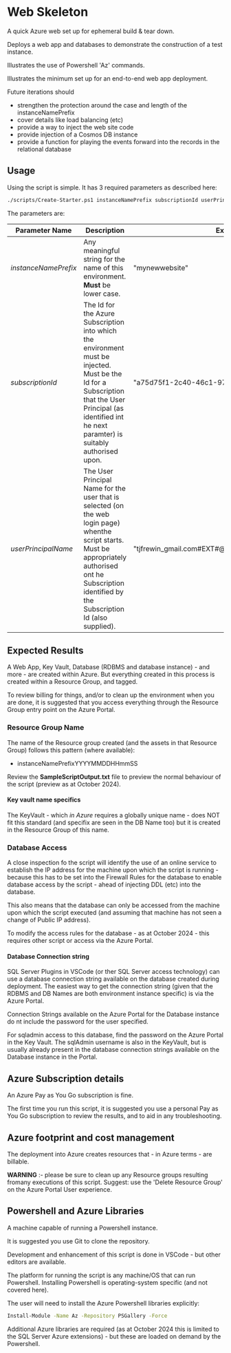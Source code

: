 # Web Skeleton

A quick Azure web set up for ephemeral build &amp; tear down.

Deploys a web app and databases to demonstrate the construction of a test instance.

Illustrates the use of Powershell 'Az' commands.

Illustrates the minimum set up for an end-to-end web app deployment.

Future iterations should

* strengthen the protection around the case and length of the instanceNamePrefix
* cover details like load balancing (etc)
* provide a way to inject the web site code
* provide injection of a Cosmos DB instance
* provide a function for playing the events forward into the records in the relational database

## Usage

Using the script is simple. It has 3 required parameters as described here:

```Bash
./scripts/Create-Starter.ps1 instanceNamePrefix subscriptionId userPrincipalName
```

The parameters are:

|Parameter Name|Description|Example|
|-|-|-|
|*instanceNamePrefix*|Any meaningful string for the name of this environment. **Must** be lower case.|"mynewwebsite"|
|*subscriptionId*|The Id for the Azure Subscription into which the environment must be injected. Must be the Id for a Subscription that the User Principal (as identified int he next paramter) is suitably authorised upon.|"a75d75f1-2c40-46c1-97d9-429729735baf"|
|*userPrincipalName*|The User Principal Name for the user that is selected (on the web login page) whenthe script starts. Must be appropriately authorised ont he Subscription identified by the Subscription Id (also supplied).|"tjfrewin_gmail.com#EXT#@tjfrewingmail.onmicrosoft.com"|

## Expected Results

A Web App, Key Vault, Database (RDBMS and database instance) - and more - are created within Azure. But everything created in this process is created within a Resource Group, and tagged.

To review billing for things, and/or to clean up the environment when you are done, it is suggested that you access everything through the Resource Group entry point on the Azure Portal.

### Resource Group Name

The name of the Resource group created (and the assets in that Resource Group) follows this pattern (where available):

* instanceNamePrefixYYYYMMDDHHmmSS

Review the **SampleScriptOutput.txt** file to preview the normal behaviour of the script (preview as at October 2024).

#### Key vault name specifics

The KeyVault - which *in Azure* requires a globally unique name - does NOT fit this standard (and specifix are seen in the DB Name too) but it is created in the Resource Group of this name.

### Database Access

A close inspection fo the script will identify the use of an online service to establish the IP address for the machine upon which the script is running - because this has to be set into the Firewall Rules for the database to enable database access by the script - ahead of injecting DDL (etc) into the database.

This also means that the database can only be accessed from the machine upon which the script executed (and assuming that machine has not seen a change of Public IP address).

To modify the access rules for the database - as at October 2024 - this requires other script or access via the Azure Portal.

#### Database Connection string

SQL Server Plugins in VSCode (or ther SQL Server access technology) can use a database connection string available on the database created during deployment. The easiest way to get the connection string (given that the RDBMS and DB Names are both environment instance specific) is via the Azure Portal.

Connection Strings available on the Azure Portal for the Database instance do nt include the password for the user specified.

For sqladmin access to this database, find the password on the Azure Portal in the Key Vault. The sqlAdmin username is also in the KeyVault, but is usually already present in the database connection strings available on the Database instance in the Portal.

## Azure Subscription details

An Azure Pay as You Go subscription is fine.

The first time you run this script, it is suggested you use a personal Pay as You Go subscription to review the results, and to aid in any troubleshooting.

## Azure footprint and cost management

The deployment into Azure creates resources that - in Azure terms - are billable.

**WARNING** :- please be sure to clean up any Resource groups resulting fromany executions of this script. Suggest: use the 'Delete Resource Group' on the Azure Portal User experience.

## Powershell and Azure Libraries

A machine capable of running a Powershell instance.

It is suggested you use Git to clone the repository.

Development and enhancement of this script is done in VSCode - but other editors are available.

The platform for running the script is any machine/OS that can run Powershell. Installing Powershell is operating-system specific (and not covered here).

The user will need to install the Azure Powershell libraries explicitly:

```Bash
Install-Module -Name Az -Repository PSGallery -Force 
```

Additional Azure libraries are required (as at October 2024 this is limited to the SQL Server Azure extensions) - but these are loaded on demand by the Powershell.
